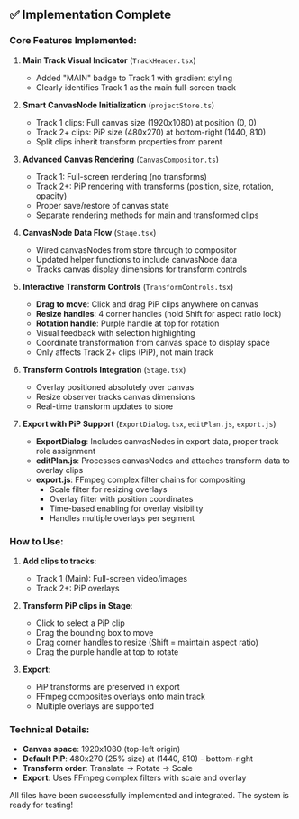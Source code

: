 ## ✅ Implementation Complete

### Core Features Implemented:

1. **Main Track Visual Indicator** (`TrackHeader.tsx`)
   - Added "MAIN" badge to Track 1 with gradient styling
   - Clearly identifies Track 1 as the main full-screen track

2. **Smart CanvasNode Initialization** (`projectStore.ts`)
   - Track 1 clips: Full canvas size (1920x1080) at position (0, 0)
   - Track 2+ clips: PiP size (480x270) at bottom-right (1440, 810)
   - Split clips inherit transform properties from parent

3. **Advanced Canvas Rendering** (`CanvasCompositor.ts`)
   - Track 1: Full-screen rendering (no transforms)
   - Track 2+: PiP rendering with transforms (position, size, rotation, opacity)
   - Proper save/restore of canvas state
   - Separate rendering methods for main and transformed clips

4. **CanvasNode Data Flow** (`Stage.tsx`)
   - Wired canvasNodes from store through to compositor
   - Updated helper functions to include canvasNode data
   - Tracks canvas display dimensions for transform controls

5. **Interactive Transform Controls** (`TransformControls.tsx`)
   - **Drag to move**: Click and drag PiP clips anywhere on canvas
   - **Resize handles**: 4 corner handles (hold Shift for aspect ratio lock)
   - **Rotation handle**: Purple handle at top for rotation
   - Visual feedback with selection highlighting
   - Coordinate transformation from canvas space to display space
   - Only affects Track 2+ clips (PiP), not main track

6. **Transform Controls Integration** (`Stage.tsx`)
   - Overlay positioned absolutely over canvas
   - Resize observer tracks canvas dimensions
   - Real-time transform updates to store

7. **Export with PiP Support** (`ExportDialog.tsx`, `editPlan.js`, `export.js`)
   - **ExportDialog**: Includes canvasNodes in export data, proper track role assignment
   - **editPlan.js**: Processes canvasNodes and attaches transform data to overlay clips
   - **export.js**: FFmpeg complex filter chains for compositing
     - Scale filter for resizing overlays
     - Overlay filter with position coordinates
     - Time-based enabling for overlay visibility
     - Handles multiple overlays per segment

### How to Use:

1. **Add clips to tracks**:
   - Track 1 (Main): Full-screen video/images
   - Track 2+: PiP overlays

2. **Transform PiP clips in Stage**:
   - Click to select a PiP clip
   - Drag the bounding box to move
   - Drag corner handles to resize (Shift = maintain aspect ratio)
   - Drag the purple handle at top to rotate

3. **Export**:
   - PiP transforms are preserved in export
   - FFmpeg composites overlays onto main track
   - Multiple overlays are supported

### Technical Details:

- **Canvas space**: 1920x1080 (top-left origin)
- **Default PiP**: 480x270 (25% size) at (1440, 810) - bottom-right
- **Transform order**: Translate → Rotate → Scale
- **Export**: Uses FFmpeg complex filters with scale and overlay

All files have been successfully implemented and integrated. The system is ready for testing!
